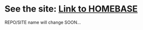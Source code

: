 See the site: [Link to HOMEBASE](http://www.pdx.finer-code.com)
=============

REPO/SITE name will change SOON...